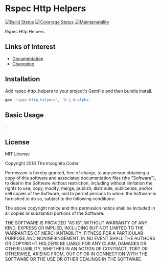 # Rspec Http Helpers

[![Build Status](https://travis-ci.org/theincognitocoder/rspec-http_helpers.svg?branch=master)](https://travis-ci.org/theincognitocoder/rspec-http_helpers)
[![Coverage Status](https://coveralls.io/repos/github/theincognitocoder/rspec-http_helpers/badge.svg?branch=master)](https://coveralls.io/github/theincognitocoder/rspec-http_helpers?branch=master)
[![Maintainability](https://api.codeclimate.com/v1/badges/f9ac56f41cd6333d98ee/maintainability)](https://codeclimate.com/github/theincognitocoder/rspec-http_helpers/maintainability)

Rspec Http Helpers

## Links of Interest

* [Documentation](https://www.rubydoc.info/github/theincognitocoder/rspec-http_helpers/master)
* [Changelog](https://github.com/theincognitocoder/rspec-http_helpers/blob/master/CHANGELOG.md)

## Installation

Add rspec-http_helpers to your project's Gemfile and then bundle install.

```ruby
gem 'rspec-http_helpers', '0.1.0-alpha'
```

## Basic Usage

...

## License

MIT License

Copyright 2018 The Incognito Coder

Permission is hereby granted, free of charge, to any person obtaining a copy
of this software and associated documentation files (the "Software"), to deal
in the Software without restriction, including without limitation the rights
to use, copy, modify, merge, publish, distribute, sublicense, and/or sell
copies of the Software, and to permit persons to whom the Software is furnished
to do so, subject to the following conditions:

The above copyright notice and this permission notice shall be included in
all copies or substantial portions of the Software.

THE SOFTWARE IS PROVIDED "AS IS", WITHOUT WARRANTY OF ANY KIND, EXPRESS OR
IMPLIED, INCLUDING BUT NOT LIMITED TO THE WARRANTIES OF MERCHANTABILITY,
FITNESS FOR A PARTICULAR PURPOSE AND NONINFRINGEMENT. IN NO EVENT SHALL THE
AUTHORS OR COPYRIGHT HOLDERS BE LIABLE FOR ANY CLAIM, DAMAGES OR OTHER
LIABILITY, WHETHER IN AN ACTION OF CONTRACT, TORT OR OTHERWISE, ARISING FROM,
OUT OF OR IN CONNECTION WITH THE SOFTWARE OR THE USE OR OTHER DEALINGS IN THE
SOFTWARE.
